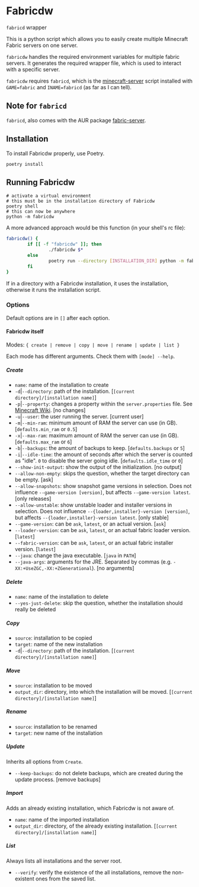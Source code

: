 # Fabricdw

`fabricd` wrapper

This is a python script which allows you to easily create multiple Minecraft Fabric servers on one server.

`fabricdw` handles the required environment variables for multiple fabric servers. It generates the required wrapper file, which is used to interact with a specific server.

`fabricdw` requires `fabricd`, which is the [minecraft-server](https://github.com/Edenhofer/minecraft-server/) script installed with `GAME=fabric` and `INAME=fabricd` (as far as I can tell).

## Note for `fabricd`

`fabricd`, also comes with the AUR package [fabric-server](https://aur.archlinux.org/packages/fabric-server).

## Installation

To install Fabricdw properly, use Poetry.

```shell
poetry install
```

## Running Fabricdw

```shell
# activate a virtual environment
# this must be in the installation directory of Fabricdw
poetry shell
# this can now be anywhere
python -m fabricdw
```

A more advanced approach would be this function (in your shell's rc file):

```bash
fabricdw() {
        if [[ -f "fabricdw" ]]; then
                ./fabricdw $*
        else
                poetry run --directory [INSTALLATION_DIR] python -m fabricdw $*
        fi
}
```

If in a directory with a Fabricdw installation, it uses the installation, otherwise it runs the installation script.

### Options

Default options are in `[]` after each option.

#### Fabricdw itself

Modes: `{ create | remove | copy | move | rename | update | list }`

Each mode has different arguments. Check them with `[mode] --help`.

##### Create

- `name`: name of the installation to create
- `-d`|`--directory`: path of the installation. [`[current directory]/[installation name]`]
- `-p`|`--property`: changes a property within the `server.properties` file. See [Minecraft Wiki](https://minecraft.wiki/w/Server.properties#Default_content). [no changes]
- `-u`|`--user`: the user running the server. [current user]
- `-m`|`--min-ram`: minimum amount of RAM the server can use (in GB). [`defaults.min_ram` or `0.5`]
- `-x`|`--max-ram`: maximum amount of RAM the server can use (in GB). [`defaults.max_ram` or `6`]
- `-b`|`--backups`: the amount of backups to keep. [`defaults.backups` or `5`]
- `-i`|`--idle-time`: the amount of seconds after which the server is counted as "idle". `0` to disable the server going idle. [`defaults.idle_time` or `0`]
- `--show-init-output`: show the output of the initialization. [no output]
- `--allow-non-empty`: skips the question, whether the target directory can be empty. [ask]
- `--allow-snapshots`: show snapshot game versions in selection. Does not influence `--game-version [version]`, but affects `--game-version latest`. [only releases]
- `--allow-unstable`: show unstable loader and installer versions in selection. Does not influence `--{loader,installer}-version [version]`, but affects `--{loader,installer}-version latest`. [only stable]
- `--game-version`: can be `ask`, `latest`, or an actual version. [`ask`]
- `--loader-version`: can be `ask`, `latest`, or an actual fabric loader version. [`latest`]
- `--fabric-version`: can be `ask`, `latest`, or an actual fabric installer version. [`latest`]
- `--java`: change the java executable. [`java` in `PATH`]
- `--java-args`: arguments for the JRE. Separated by commas (e.g. `-XX:+UseZGC,-XX:+ZGenerational`). [no arguments]

##### Delete

- `name`: name of the installation to delete
- `--yes-just-delete`: skip the question, whether the installation should really be deleted

##### Copy

- `source`: installation to be copied
- `target`: name of the new installation
- `-d`|`--directory`: path of the installation. [`[current directory]/[installation name]`]

##### Move

- `source`: installation to be moved
- `output_dir`: directory, into which the installation will be moved. [`[current directory]/[installation name]`]

##### Rename

- `source`: installation to be renamed
- `target`: new name of the installation

##### Update

  Inherits all options from `Create`.

- `--keep-backups`: do not delete backups, which are created during the update process. [remove backups]

##### Import

  Adds an already existing installation, which Fabricdw is not aware of.

- `name`: name of the imported installation
- `output_dir`: directory, of the already existing installation. [`[current directory]/[installation name]`]

##### List

Always lists all installations and the server root.

- `--verify`: verify the existence of the all installations, remove the non-existent ones from the saved list.
